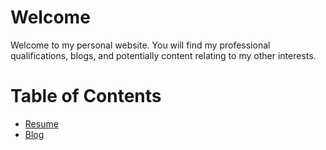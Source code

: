 # Welcome

Welcome to my personal website.  You will find my professional qualifications, blogs, and potentially content relating to my other interests.  


# Table of Contents

* [Resume](resume.md)
* [Blog](blog-home.md)
